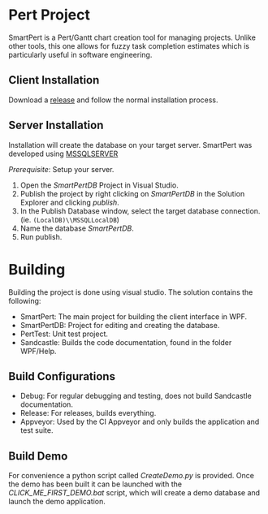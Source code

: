 # Pert Project
SmartPert is a Pert/Gantt chart creation tool for managing projects.
Unlike other tools, this one allows for fuzzy task completion estimates which is particularly useful in software engineering.

## Client Installation
Download a [release](https://github.com/MakaylaHarris/CS4488_Project/releases) and follow the normal installation process.

## Server Installation
Installation will create the database on your target server.
SmartPert was developed using [MSSQLSERVER](https://en.wikipedia.org/wiki/Microsoft_SQL_Server)

*Prerequisite*: Setup your server.

1. Open the *SmartPertDB* Project in Visual Studio.
2. Publish the project by right clicking on *SmartPertDB* in the Solution Explorer and clicking _publish_.
3. In the Publish Database window, select the target database connection.
(ie. `(LocalDB)\\MSSQLLocalDB`)
4. Name the database *SmartPertDB*.
5. Run publish.


# Building
Building the project is done using visual studio. The solution contains the following:
* SmartPert: The main project for building the client interface in WPF.
* SmartPertDB: Project for editing and creating the database.
* PertTest: Unit test project.
* Sandcastle: Builds the code documentation, found in the folder WPF/Help.

## Build Configurations
* Debug: For regular debugging and testing, does not build Sandcastle documentation.
* Release: For releases, builds everything.
* Appveyor: Used by the CI Appveyor and only builds the application and test suite.

## Build Demo
For convenience a python script called *CreateDemo.py* is provided. Once the demo has been built it can be launched with the *CLICK_ME_FIRST_DEMO.bat* script, which will create a demo database and launch the demo application.
